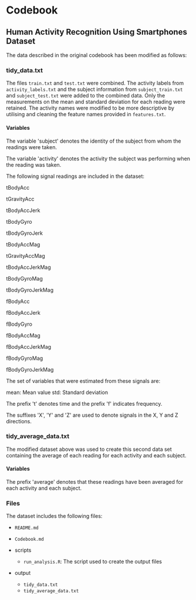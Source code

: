 # Codebook

## Human Activity Recognition Using Smartphones Dataset

The data described in the original codebook has been modified as follows:

### tidy_data.txt

The files `train.txt` and `test.txt` were combined. The activity labels from `activity_labels.txt` and the subject information from `subject_train.txt` and `subject_test.txt` were added to the combined data. Only the measurements on the mean and standard deviation for each reading were retained. The activity names were modified to be more descriptive by utilising and cleaning the feature names provided in `features.txt`.

#### Variables

The variable 'subject' denotes the identity of the subject from whom the readings were taken.

The variable 'activity' denotes the activity the subject was performing when the reading was taken.

The following signal readings are included in the dataset:

tBodyAcc

tGravityAcc

tBodyAccJerk

tBodyGyro

tBodyGyroJerk

tBodyAccMag

tGravityAccMag

tBodyAccJerkMag

tBodyGyroMag

tBodyGyroJerkMag

fBodyAcc

fBodyAccJerk

fBodyGyro

fBodyAccMag

fBodyAccJerkMag

fBodyGyroMag

fBodyGyroJerkMag

The set of variables that were estimated from these signals are:

mean: Mean value
std: Standard deviation

The prefix 't' denotes time and the prefix 'f' indicates frequency.

The suffixes 'X', 'Y' and 'Z' are used to denote signals in the X, Y and Z directions.

### tidy_average_data.txt

The modified dataset above was used to create this second data set containing the average of each reading for each activity and each subject.

#### Variables

The prefix 'average' denotes that these readings have been averaged for each activity and each subject.

### Files

The dataset includes the following files:

- `README.md`

- `Codebook.md`

- scripts

	- `run_analysis.R`: The script used to create the output files

- output

	- `tidy_data.txt`
	- `tidy_average_data.txt`
